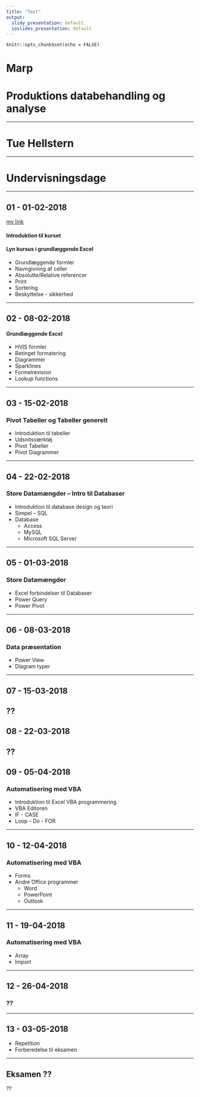 ```yaml
---
title: "Test"
output:
  slidy_presentation: default
  ioslides_presentation: default
---
```


```{r setup, include=FALSE}
knitr::opts_chunk$set(echo = FALSE)
```

Marp
===
<!-- page_number: true -->
# Produktions databehandling og analyse
---

# Tue Hellstern

---
# Undervisningsdage

---
## 01 - 01-02-2018 
[my link](./01.md)
#### Introduktion til kurset
#### Lyn kursus i grundlæggende Excel
* Grundlæggende formler
* Navngivning af celler
* Absolutte/Relative referencer
* Print
* Sortering
* Beskyttelse - sikkerhed
---

## 02 - 08-02-2018
#### Grundlæggende Excel
* HVIS formler
* Betinget formatering
* Diagrammer
* Sparklines
* Formelrevision
* Lookup functions
---

## 03 - 15-02-2018
### Pivot Tabeller og Tabeller generelt
* Introduktion til tabeller
* Udsnitsværktøj
* Pivot Tabeller
* Pivot Diagrammer
---

## 04 - 22-02-2018
### Store Datamængder – Intro til Databaser
* Introduktion til database design og teori
* Simpel – SQL
* Database
	* Access
	* MySQL
	* Microsoft SQL Server
---

## 05 - 01-03-2018
### Store Datamængder
* Excel forbindelser til Databaser
* Power Query
* Power Pivot
---

## 06 - 08-03-2018
### Data præsentation
* Power View
* Diagram typer
---

## 07 - 15-03-2018
??
---

## 08 - 22-03-2018
??
---

## 09 - 05-04-2018
### Automatisering med VBA
* Introduktion til Excel VBA programmering
* VBA Editoren
* IF - CASE
* Loop - Do - FOR
---

## 10 - 12-04-2018
### Automatisering med VBA
* Forms
* Andre Office programmer
	* Word
	* PowerPoint
	* Outlook
---

## 11 - 19-04-2018
### Automatisering med VBA
* Array
* Import
---

## 12 - 26-04-2018
### ??
---

## 13 - 03-05-2018
* Repetition 
* Forberedelse til eksamen
---

## Eksamen ??
??